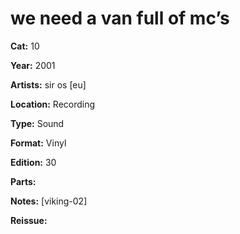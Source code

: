 # we need a van full of mc’s

**Cat:** 10

**Year:** 2001

**Artists:** sir os [eu]

**Location:** Recording

**Type:** Sound

**Format:** Vinyl

**Edition:** 30

**Parts:** 

**Notes:** [viking-02]

**Reissue:** 
